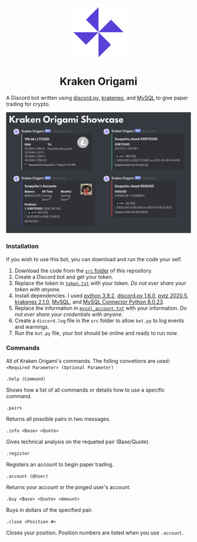 <p align="center">
  <img width="150" src="https://github.com/SoupyzInc/KrakenOrigami/blob/main/Wiki/K.png" alt="Kraken Origami Logo">
</p>
<h1 align="center" >Kraken Origami</h1>

A Discord bot written using [discord.py](https://github.com/Rapptz/discord.py), [krakenex](https://github.com/veox/python3-krakenex), and [MySQL](https://dev.mysql.com/downloads/installer/) to give paper trading for crypto.

![A showcase of some of Kraken Origami's commands.](https://github.com/SoupyzInc/KrakenOrigami/blob/main/Wiki/Kraken_Showcase.png)

### Installation 
If you wish to use this bot, you can download and run the code your self.
1. Download the code from the [`src` folder](https://github.com/SoupyzInc/KrakenOrigami/tree/main/src) of this repository.
2. Create a Discord bot and get your token.
3. Replace the token in [`token.txt`](https://github.com/SoupyzInc/KrakenOrigami/blob/main/src/token.txt) with your token. _Do not ever share your token with anyone._
5. Install dependencies. I used [python 3.9.2](https://www.python.org/downloads/), [discord.py 1.6.0](https://github.com/Rapptz/discord.py), [pytz 2020.5](https://pypi.org/project/pytz/), [krakenex 2.1.0](https://github.com/veox/python3-krakenex), [MySQL](https://dev.mysql.com/downloads/installer/), and [MySQL Connector Python 8.0.23](https://dev.mysql.com/downloads/connector/python/).
6. Replace the information in [`mysql_account.txt`](https://github.com/SoupyzInc/KrakenOrigami/blob/main/src/sql_account.txt) with your information. _Do not ever share your credentials with anyone._
7. Create a `discord.log` file in the `src` folder to allow `bot.py` to log events and warnings.
8. Run the `bot.py` file, your bot should be online and ready to run now.

### Commands
All of Kraken Origami's commands. The folling convetions are used: `<Required Parameter> (Optional Parameter)`

`.help (Command)`

Shows how a list of all commands or details how to use a specific command.

`.pairs`

Returns all possible pairs in two messages.

`.info <Base> <Quote>`

Gives technical analysis on the requeted pair (Base/Quote).

`.register`

Registers an account to begin paper trading.

`.account (@User)`

Returns your account or the pinged user's account.

`.buy <Base> <Quote> <Amount>`

Buys <Amount> in dollars of the specified pair.
  
`.close <Position #>`

Closes your position. Position numbers are listed when you use `.account`.
